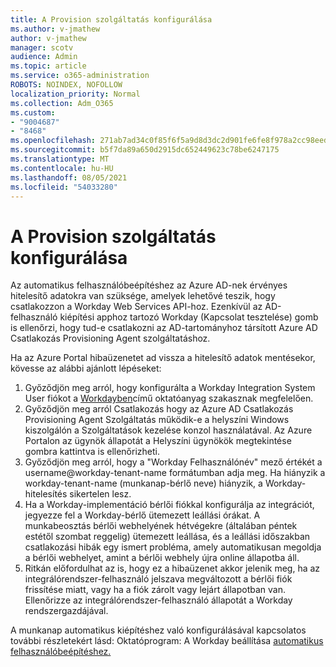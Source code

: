 ```yaml
---
title: A Provision szolgáltatás konfigurálása
ms.author: v-jmathew
author: v-jmathew
manager: scotv
audience: Admin
ms.topic: article
ms.service: o365-administration
ROBOTS: NOINDEX, NOFOLLOW
localization_priority: Normal
ms.collection: Adm_O365
ms.custom:
- "9004687"
- "8468"
ms.openlocfilehash: 271ab7ad34c0f85f6f5a9d8d3dc2d901fe6fe8f978a2cc98eed986f594036f17
ms.sourcegitcommit: b5f7da89a650d2915dc652449623c78be6247175
ms.translationtype: MT
ms.contentlocale: hu-HU
ms.lasthandoff: 08/05/2021
ms.locfileid: "54033280"
---
```

# <a name="configuring-the-provision-service"></a>A Provision szolgáltatás konfigurálása

Az automatikus felhasználóbeépítéshez az Azure AD-nek érvényes hitelesítő adatokra van szüksége, amelyek lehetővé teszik, hogy csatlakozzon a Workday Web Services API-hoz. Ezenkívül az AD-felhasználó kiépítési apphoz tartozó Workday (Kapcsolat tesztelése) gomb is ellenőrzi, hogy tud-e csatlakozni az AD-tartományhoz társított Azure AD Csatlakozás Provisioning Agent szolgáltatáshoz.

Ha az Azure Portal hibaüzenetet ad vissza a hitelesítő adatok mentésekor, kövesse az alábbi ajánlott lépéseket:

1. Győződjön meg arról, hogy konfigurálta a Workday Integration System User fiókot a [Workdayben](https://docs.microsoft.com/azure/active-directory/saas-apps/workday-inbound-tutorial)című oktatóanyag szakasznak megfelelően.
2. Győződjön meg arról Csatlakozás hogy az Azure AD Csatlakozás Provisioning Agent Szolgáltatás működik-e a helyszíni Windows kiszolgálón a Szolgáltatások kezelése konzol használatával. Az Azure Portalon az ügynök állapotát a Helyszíni ügynökök megtekintése gombra kattintva is ellenőrizheti.
3. Győződjön meg arról, hogy a "Workday Felhasználónév" mező értékét a username@workday-tenant-name formátumban adja meg. Ha hiányzik a workday-tenant-name (munkanap-bérlő neve) hiányzik, a Workday-hitelesítés sikertelen lesz.
4. Ha a Workday-implementáció bérlői fiókkal konfigurálja az integrációt, jegyezze fel a Workday-bérlő ütemezett leállási órákat. A munkabeosztás bérlői webhelyének hétvégekre (általában péntek estétől szombat reggelig) ütemezett leállása, és a leállási időszakban csatlakozási hibák egy ismert probléma, amely automatikusan megoldja a bérlői webhelyet, amint a bérlői webhely újra online állapotba áll.
5. Ritkán előfordulhat az is, hogy ez a hibaüzenet akkor jelenik meg, ha az integrálórendszer-felhasználó jelszava megváltozott a bérlői fiók frissítése miatt, vagy ha a fiók zárolt vagy lejárt állapotban van. Ellenőrizze az integrálórendszer-felhasználó állapotát a Workday rendszergazdájával.

A munkanap automatikus kiépítéshez való konfigurálásával kapcsolatos további részletekért lásd: Oktatóprogram: A Workday beállítása [automatikus felhasználóbeépítéshez.](https://docs.microsoft.com/azure/active-directory/saas-apps/workday-inbound-tutorial)
